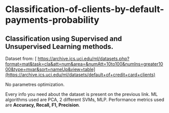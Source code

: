 # Classification-of-clients-by-default-payments-probability

## Classification using Supervised and Unsupervised Learning methods.

Dataset from: [ https://archive.ics.uci.edu/ml/datasets.php?format=mat&task=cla&att=num&area=&numAtt=10to100&numIns=greater1000&type=mvar&sort=nameUp&view=table](https://archive.ics.uci.edu/ml/datasets/default+of+credit+card+clients)

No parametres optimization.

Every info you need about the dataset is present on the previous link. 
ML algorithms used are PCA, 2 different SVMs, MLP. Performance metrics used are **Accuracy, Recall, F1, Precision**.
